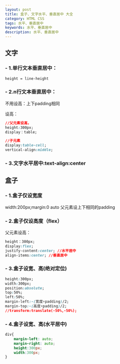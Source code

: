 ```yaml
---
layout: post
title: 盒子、文字水平、垂直居中 大全
category: HTML CSS
tags: 水平、垂直居中
keywords: 水平、垂直居中
description: 水平、垂直居中
---
```


## 文字
### - 1.单行文本垂直居中：
```css
height = line-height
```

### - 2.n行文本垂直居中：
不用设高：上下padding相同    

设高：
```css
//父元素设高，
height:300px;
display：table;

//子元素
display:table-cell;
vertical-align:middle;
```

### - 3.文字水平居中:text-align:center

## 盒子
### - 1.盒子仅设宽度
width:200px;margin:0 auto
父元素设上下相同的padding

### - 2.盒子仅设高度（flex）
父元素设高：
```css
height：300px;
display:flex;
justify-content:center; //水平居中
align-items:center; //垂直居中
```
### - 3.盒子设宽、高(绝对定位)
```css
height:300px;
width:300px;
position:absolute;
top:50%;
left:50%;
margin-left:-(宽度+padding)/2;
margin-top:-(高度+padding)/2;
//transform:translate(-50%,-50%);
```

### - 4.盒子设宽、高(水平居中)
```css
div{
    margin-left: auto;
    margin-right: auto;
    height:300px;
    width:300px;
}
```
